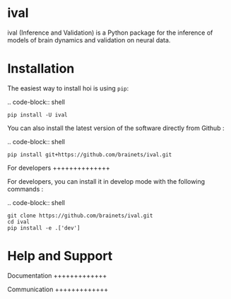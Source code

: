 ival
===========

ival (Inference and Validation) is a Python package for the inference of models of brain dynamics and validation on neural data.

Installation
============

The easiest way to install hoi is using ``pip``:

.. code-block:: shell

    pip install -U ival

You can also install the latest version of the software directly from Github :

.. code-block:: shell

    pip install git+https://github.com/brainets/ival.git


For developers
++++++++++++++

For developers, you can install it in develop mode with the following commands :

.. code-block:: shell

    git clone https://github.com/brainets/ival.git
    cd ival
    pip install -e .['dev']


Help and Support
================

Documentation
+++++++++++++


Communication
+++++++++++++

